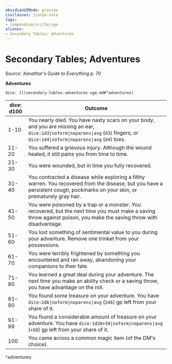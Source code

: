 ```yaml
---
obsidianUIMode: preview
cssclasses: json5e-note
tags:
- compendium/src/5e/xge
aliases:
- Secondary Tables; Adventures
---
```

# Secondary Tables; Adventures
*Source: Xanathar's Guide to Everything p. 70* 

**Adventures**

`dice: [](secondary-tables-adventures-xge.md#^adventures)`

| dice: d100 | Outcome |
|------------|---------|
| 1-10 | You nearly died. You have nasty scars on your body, and you are missing an ear, `dice:1d3\|noform\|noparens\|avg` (`d3`) fingers, or `dice:1d4\|noform\|noparens\|avg` (`d4`) toes. |
| 11-20 | You suffered a grievous injury. Although the wound healed, it still pains you from time to time. |
| 21-30 | You were wounded, but in time you fully recovered. |
| 31-40 | You contracted a disease while exploring a filthy warren. You recovered from the disease, but you have a persistent cough, pockmarks on your skin, or prematurely gray hair. |
| 41-50 | You were poisoned by a trap or a monster. You recovered, but the next time you must make a saving throw against poison, you make the saving throw with disadvantage. |
| 51-60 | You lost something of sentimental value to you during your adventure. Remove one trinket from your possessions. |
| 61-70 | You were terribly frightened by something you encountered and ran away, abandoning your companions to their fate. |
| 71-80 | You learned a great deal during your adventure. The next time you make an ability check or a saving throw, you have advantage on the roll. |
| 81-90 | You found some treasure on your adventure. You have `dice:2d6\|noform\|noparens\|avg` (`2d6`) gp left from your share of it. |
| 91-99 | You found a considerable amount of treasure on your adventure. You have `dice:1d20+50\|noform\|noparens\|avg` (`+50`) gp left from your share of it. |
| 100 | You came across a common magic item (of the DM's choice). |
^adventures